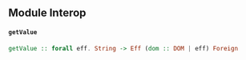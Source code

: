 ## Module Interop

#### `getValue`

``` purescript
getValue :: forall eff. String -> Eff (dom :: DOM | eff) Foreign
```


